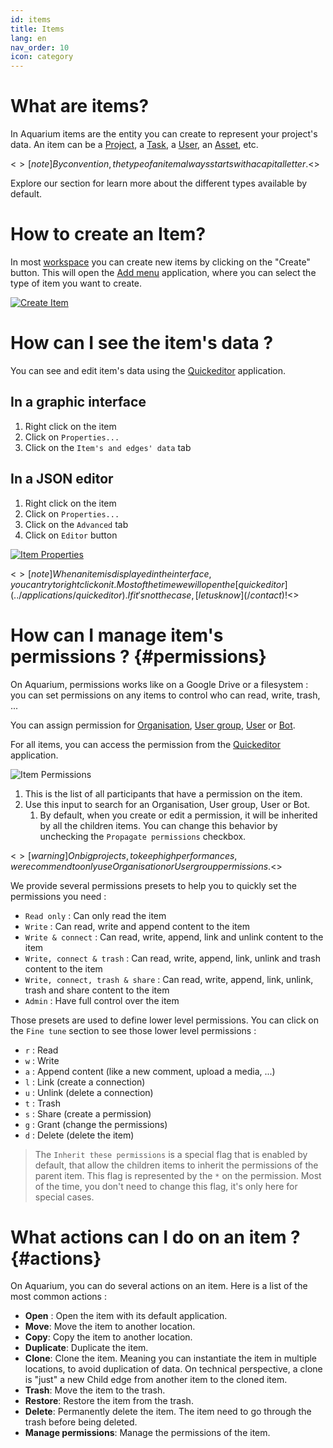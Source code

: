 ```yaml
---
id: items
title: Items
lang: en
nav_order: 10
icon: category
---
```


# What are items?

In Aquarium items are the entity you can create to represent your project's data. An item can be a [Project](./project), a [Task](./task), a [User](./user), an [Asset](./asset), etc.

<$>[note]
By convention, the type of an item always starts with a capital letter.
<$>

Explore our section for learn more about the different types available by default.

# How to create an Item?

In most [workspace](./workspace) you can create new items by clicking on the "Create" button. This will open the [Add menu](../applications/addmenu) application, where you can select the type of item you want to create.

[![Create Item](/_medias/screenshots/create-button.webp)](../applications/addmenu)

# How can I see the item's data ?

You can see and edit item's data using the [Quickeditor](../applications/quickeditor.md) application.

## In a graphic interface

1. Right click on the item
2. Click on `Properties...`
3. Click on the `Item's and edges' data` tab


## In a JSON editor
1. Right click on the item
2. Click on `Properties...`
3. Click on the `Advanced` tab
4. Click on `Editor` button

[![Item Properties](/_medias/screenshots/item-properties.webp)](../applications/quickeditor)

<$>[note]
When an item is displayed in the interface, you can try to right click on it. Most of the time we will open the [quickeditor](../applications/quickeditor). If it's not the case, [let us know](/contact) !
<$>

# How can I manage item's permissions ? {#permissions}

On Aquarium, permissions works like on a Google Drive or a filesystem : you can set permissions on any items to control who can read, write, trash, ...

You can assign permission for [Organisation](./organisation), [User group](./usergroup), [User](./user) or [Bot](./bot).

For all items, you can access the permission from the [Quickeditor](../applications/quickeditor) application.

![Item Permissions](/_medias/screenshots/quickeditor-permissions.webp)

1. This is the list of all participants that have a permission on the item.
2. Use this input to search for an Organisation, User group, User or Bot.
   1. By default, when you create or edit a permission, it will be inherited by all the children items. You can change this behavior by unchecking the `Propagate permissions` checkbox.

<$>[warning]
On big projects, to keep high performances, we recommend to only use Organisation or User group permissions.
<$>

We provide several permissions presets to help you to quickly set the permissions you need :

- `Read only` : Can only read the item
- `Write` : Can read, write and append content to the item
- `Write & connect` : Can read, write, append, link and unlink content to the item
- `Write, connect & trash` : Can read, write, append, link, unlink and trash content to the item
- `Write, connect, trash & share` : Can read, write, append, link, unlink, trash and share content to the item
- `Admin` : Have full control over the item

Those presets are used to define lower level permissions. You can click on the `Fine tune` section to see those lower level permissions :

- `r` : Read
- `w` : Write
- `a` : Append content (like a new comment, upload a media, ...)
- `l` : Link (create a connection)
- `u` : Unlink (delete a connection)
- `t` : Trash
- `s` : Share (create a permission)
- `g` : Grant (change the permissions)
- `d` : Delete (delete the item)

> The `Inherit these permissions` is a special flag that is enabled by default, that allow the children items to inherit the permissions of the parent item. This flag is represented by the `*` on the permission. Most of the time, you don't need to change this flag, it's only here for special cases.

# What actions can I do on an item ? {#actions}

On Aquarium, you can do several actions on an item. Here is a list of the most common actions :

- **Open** : Open the item with its default application.
- **Move**: Move the item to another location.
- **Copy**: Copy the item to another location.
- **Duplicate**: Duplicate the item.
- **Clone**: Clone the item. Meaning you can instantiate the item in multiple locations, to avoid duplication of data. On technical perspective, a clone is "just" a new Child edge from another item to the cloned item.
- **Trash**: Move the item to the trash.
- **Restore**: Restore the item from the trash.
- **Delete**: Permanently delete the item. The item need to go through the trash before being deleted.
- **Manage permissions**: Manage the permissions of the item.